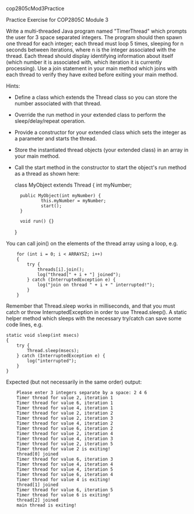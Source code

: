cop2805cMod3Practice

Practice Exercise for COP2805C Module 3

Write a multi-threaded Java program named "TimerThread" which prompts the user for 3 space separated integers. The program should then spawn one thread for each integer; each thread must loop 5 times, sleeping for n seconds between iterations, where n is the integer associated with the thread. Each thread should display identifying information about itself (which number it is associated with, which iteration it is currently processing). Use a join statement in your main method which joins with each thread to verify they have exited before exiting your main method.

Hints:

- Define a class which extends the Thread class so you can store the number associated with that thread.
- Override the run method in your extended class to perform the sleep/delay/repeat operation.
- Provide a constructor for your extended class which sets the integer as a parameter and starts the thread.
- Store the instantiated thread objects (your extended class) in an array in your main method.
- Call the start method in the constructor to start the object's run method as a thread as shown here:

    class MyObject extends Thread {
        int myNumber;
        
        public MyObject(int myNumber) {
                this.myNumber = myNumber;
                start();        
        }

        void run() {}
    }
 
 You can call join() on the elements of the thread array using a loop, e.g.
 
        for (int i = 0; i < ARRAYSZ; i++)
        {
            try {
                threads[i].join();
                log("thread[" + i + "] joined");
            } catch (InterruptedException e) {
                log("join on thread " + i + " interrupted!");
            }
        }
        
Remember that Thread.sleep works in milliseconds, and that you must catch or throw InterruptedException in order to use Thread.sleep().
A static helper method which sleeps with the necessary try/catch can save some code lines, e.g.

    static void sleep(int msecs)
    {
        try {
            Thread.sleep(msecs);
        } catch (InterruptedException e) {
            log("interrupted");
        }   
    }


Expected (but not necessarily in the same order) output:

        Please enter 3 integers separate by a space: 2 4 6
        Timer thread for value 2, iteration 1
        Timer thread for value 6, iteration 1
        Timer thread for value 4, iteration 1
        Timer thread for value 2, iteration 2
        Timer thread for value 2, iteration 3
        Timer thread for value 4, iteration 2
        Timer thread for value 6, iteration 2
        Timer thread for value 2, iteration 4
        Timer thread for value 4, iteration 3
        Timer thread for value 2, iteration 5
        Timer thread for value 2 is exiting!
        thread[0] joined
        Timer thread for value 6, iteration 3
        Timer thread for value 4, iteration 4
        Timer thread for value 4, iteration 5
        Timer thread for value 6, iteration 4
        Timer thread for value 4 is exiting!
        thread[1] joined
        Timer thread for value 6, iteration 5
        Timer thread for value 6 is exiting!
        thread[2] joined
        main thread is exiting!
